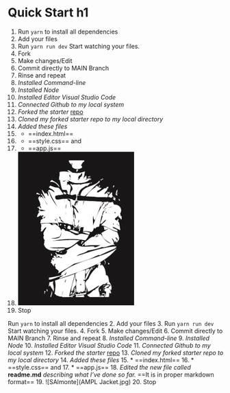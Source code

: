 # Quick Start h1

1. Run `yarn` to install all dependencies
2. Add your files
3. Run `yarn run dev` Start watching your files.
4. Fork
5. Make changes/Edit
6. Commit directly to MAIN Branch
7. Rinse and repeat
8. *Installed Command-line*
9. *Installed Node*
10. *Installed Editor Visual Studio Code*
11. *Connected Github to my local system*
12. *Forked the starter* [repo](https://github.com/msimbo/starter)
13. *Cloned my forked starter repo to my local directory*
14. *Added these files*
15. * ==index.html==
16. * ==style.css== and
17. * ==app.js==
18. ![SAlmonte](https://github.com/SauelAlmonte/starter/blob/main/AMPLJacket.jpg)
19. Stop


Run `yarn` to install all dependencies 2. Add your files 3. Run `yarn run dev` Start watching your files. 4. Fork 5. Make changes/Edit 6. Commit directly to MAIN Branch 7. Rinse and repeat 8. *Installed Command-line* 9. *Installed Node* 10. *Installed
Editor Visual Studio Code* 11. *Connected Github to my local system* 12. *Forked the starter* [repo](https://github.com/msimbo/starter) 13. *Cloned my forked starter repo to my local directory* 14. *Added these files* 15. * ==index.html== 16. * ==style.css==
and 17. * ==app.js== 18. *Edited the new file called* **readme.md** *describing what I’ve done so far.* ==It is in proper markdown format== 19. ![SAlmonte](AMPL Jacket.jpg) 20. Stop